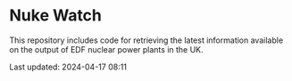 # Nuke Watch

This repository includes code for retrieving the latest information available on the output of EDF nuclear power plants in the UK.

Last updated: 2024-04-17 08:11
